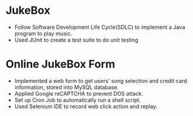 # JukeBox 
- Follow Software Development Life Cycle(SDLC) to implement a Java program to play music.
- Used JUnit to create a test suite to do unit testing

# Online JukeBox Form
- Implemented a web form to get users' song selection and credit card information, stored into MySQL database.
- Applied Google reCAPTCHA to prevent DOS attack.
- Set up Cron Job to automatically run a shell script.
- Used Selenium IDE to record web click action and replay.

